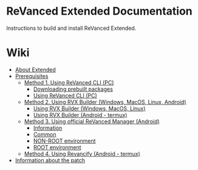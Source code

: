 # ReVanced Extended Documentation

Instructions to build and install ReVanced Extended.

# Wiki

- [About Extended](https://github.com/inotia00/revanced-documentation/wiki/About-Extended)
- [Prerequisites](https://github.com/inotia00/revanced-documentation/wiki/Before-start-(Prerequisites))
  - [Method 1. Using ReVanced CLI (PC)](https://github.com/inotia00/revanced-documentation/wiki/Method-1.-Using-ReVanced-CLI-(PC))
    - [Downloading prebuilt packages](https://github.com/inotia00/revanced-documentation/wiki/Method-1.-Using-ReVanced-CLI-(PC)#downloading-the-packages)
    - [Using ReVanced CLI (PC)](https://github.com/inotia00/revanced-documentation/wiki/Method-1.-Using-ReVanced-CLI-(PC)#using-revanced-cli-pc)
  - [Method 2. Using RVX Builder (Windows, MacOS, Linux, Android)](https://github.com/inotia00/revanced-documentation/wiki/Method-2.-Using-RVX-Builder-(Windows---MacOS---Linux---Android))
    - [Using RVX Builder (Windows, MacOS, Linux)](https://github.com/inotia00/revanced-documentation/wiki/Method-2.-Using-RVX-Builder-(Windows---MacOS---Linux---Android)#using-rvx-builder-windows--macos--linux)
    - [Using RVX Builder (Android - termux)](https://github.com/inotia00/revanced-documentation/wiki/Method-2.-Using-RVX-Builder-(Windows---MacOS---Linux---Android)#using-rvx-builder-android---termux)
  - [Method 3. Using official ReVanced Manager (Android)](https://github.com/inotia00/revanced-documentation/wiki/Method-3.-Using-official-ReVanced-Manager-(Android))
    - [Information](https://github.com/inotia00/revanced-documentation/wiki/Method-3.-Using-official-ReVanced-Manager-(Android)#information)
    - [Common](https://github.com/inotia00/revanced-documentation/wiki/Method-3.-Using-official-ReVanced-Manager-(Android)#common)
    - [NON-ROOT environment](https://github.com/inotia00/revanced-documentation/wiki/Method-3.-Using-official-ReVanced-Manager-(Android)#non-root-environment)
    - [ROOT environment](https://github.com/inotia00/revanced-documentation/wiki/Method-3.-Using-official-ReVanced-Manager-(Android)#root-environment)
  - [Method 4. Using Revancify (Android - termux)](https://github.com/inotia00/revanced-documentation/wiki/Method-4.-Using-Revancify-(Android---termux))
- [Information about the patch](https://github.com/inotia00/revanced-documentation/wiki/Options-Information-about-the-patch)
